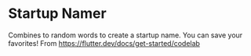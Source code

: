 # Startup Namer
Combines to random words to create a startup name. You can save your favorites!
From https://flutter.dev/docs/get-started/codelab